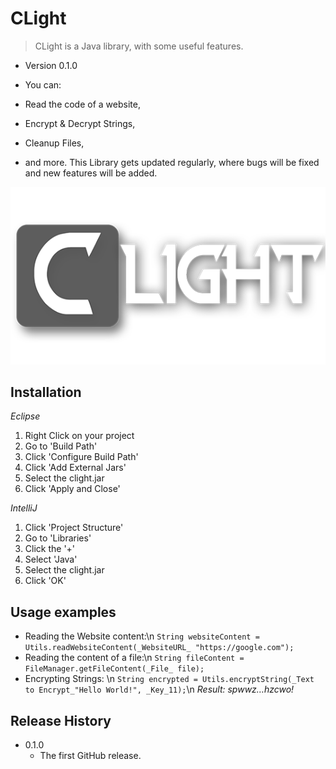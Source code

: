 # CLight
> CLight is a Java library, with some useful features.

* Version 0.1.0

* You can:
 * Read the code of a website,
 * Encrypt & Decrypt Strings,
 * Cleanup Files,
 * and more.
This Library gets updated regularly, where bugs will be fixed and new features will be added.

![](utils/clight.png)

## Installation

_Eclipse_
1. Right Click on your project
2. Go to 'Build Path'
3. Click 'Configure Build Path'
4. Click 'Add External Jars'
5. Select the clight.jar
6. Click 'Apply and Close'

_IntelliJ_
1. Click 'Project Structure'
2. Go to 'Libraries'
3. Click the '+'
4. Select 'Java'
5. Select the clight.jar
6. Click 'OK'

## Usage examples

* Reading the Website content:\n
  `String websiteContent = Utils.readWebsiteContent(_WebsiteURL_ "https://google.com");`
* Reading the content of a file:\n
  `String fileContent = FileManager.getFileContent(_File_ file);`
* Encrypting Strings: \n
  `String encrypted = Utils.encryptString(_Text to Encrypt_"Hello World!", _Key_11);`\n
  _Result: spwwz…hzcwo!_

## Release History

* 0.1.0
    * The first GitHub release.

